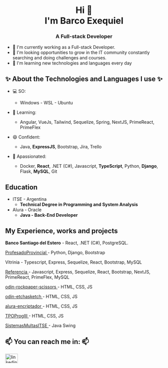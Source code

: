 <h1 align="center"> Hi 👋
<br> I'm Barco Exequiel <br></h1>

<h3 align=center>A Full-stack Developer</h3>

- 🔭 I'm currently working as a Full-stack Developer.
- 💬 I'm looking opportunities to grow in the IT community constantly searching and doing challenges and courses.
- 🌱 I'm learning new technologies and languages every day

## ✨ About the Technologies and Languages I use ✨
- 💻 SO:
  - Windows - WSL - Ubuntu

- 🤔 Learning:
  - Angular, VueJs, Tailwind, Sequelize, Spring, NextJS, PrimeReact, PrimeFlex
  
- 😄 Confident:
  - Java, **ExpressJS**, Bootstrap, Jira, Trello

- 🤪 Apassionated:
  - Docker, **React**, .NET (C#), Javascript, **TypeScript**, Python, **Django**, Flask, **MySQL**, Git
  
## Education
- ITSE - Argentina
  - **Technical Degree in Programming and System Analysis**
- Alura - Oracle
  - **Java - Back-End Developer**
  
## My Experience, works and projects

**Banco Santiago del Estero** - React, .NET (C#), PostgreSQL.

<a href="https://gestion.ispp1.edu.ar/" target="blank"> ProfesadoProvincial </a> - Python, Django, Bootstrap

Vitrinia - Typescript, Express, Sequelize, React, Bootstrap, MySQL

<a href="#" target="blank"> Referencia </a> - Javascript, Express, Sequelize, React, Bootstrap, NextJS, PrimeReact, PrimeFlex, MySQL

<a href="https://bersekiel.github.io/odin-rockpaperscissors/" target="blank"> odin-rockpaper-scissors </a> - HTML, CSS, JS

<a href="https://bersekiel.github.io/odin-etchasketch/" target="blank"> odin-etchasketch </a> - HTML, CSS, JS

<a href="https://bersekiel.github.io/alura-encriptador/" target="blank"> alura-encriptador </a> - HTML, CSS, JS

<a href="https://bersekiel.github.io/TPOProgIII" target="blank"> TPOProgIII </a> - HTML, CSS, JS

<a href="#" target="blank"> SistemasMultasITSE </a> - Java Swing

## 📫 You can reach me in: 📫

<a href="https://www.linkedin.com/in/exequielbarco/" target="blank"><img align="center" src="https://raw.githubusercontent.com/rahuldkjain/github-profile-readme-generator/master/src/images/icons/Social/linked-in-alt.svg" alt="linkedin" height="30" width="40" /></a>

